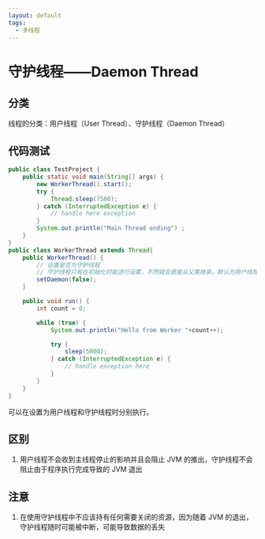 ```yaml
---
layout: default
tags:
  - 多线程
---
```

# 守护线程——Daemon Thread

## 分类

线程的分类：用户线程（User Thread）、守护线程（Daemon Thread）

## 代码测试
```java
public class TestProject {
    public static void main(String[] args) {
        new WorkerThread().start();
        try {
            Thread.sleep(7500);
        } catch (InterruptedException e) {
            // handle here exception
        }
        System.out.println("Main Thread ending") ;
    }
}
public class WorkerThread extends Thread{
    public WorkerThread() {
        // 设置是否为守护线程
        // 守护线程只有在初始化时能进行设置，不然就会直接从父类继承，默认为用户线程
        setDaemon(false);
    }

    public void run() {
        int count = 0;

        while (true) {
            System.out.println("Hello from Worker "+count++);

            try {
                sleep(5000);
            } catch (InterruptedException e) {
                // handle exception here
            }
        }
    }
}

```

可以在设置为用户线程和守护线程时分别执行。

## 区别
1. 用户线程不会收到主线程停止的影响并且会阻止 JVM 的推出，守护线程不会阻止由于程序执行完成导致的 JVM 退出

## 注意
1. 在使用守护线程中不应该持有任何需要关闭的资源，因为随着 JVM 的退出，守护线程随时可能被中断，可能导致数据的丢失
